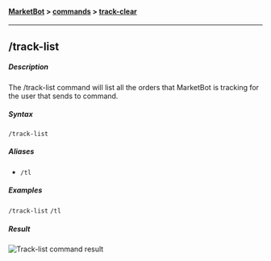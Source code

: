 #### [MarketBot](/MarketBot) > [commands](/MarketBot/commands) > [track-clear](/MarketBot/commands/track-list)

---

## /track-list
##### Description
The /track-list command will list all the orders that MarketBot is tracking for the user that sends to command.

##### Syntax
`/track-list`

##### Aliases
* `/tl`

##### Examples
`/track-list`
`/tl`

##### Result
![Track-list command result](https://user-images.githubusercontent.com/3472373/61066270-81bdc480-a405-11e9-9f4d-4c7c4ad17b56.png)
